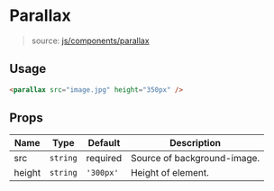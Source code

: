 # Parallax

> source: [js/components/parallax](../../src/js/components/parallax.vue)

## Usage

```html
<parallax src="image.jpg" height="350px" />
```

## Props

| Name | Type | Default | Description |
| ---- |:----:| ------- | ----------- |
| src | `string` | required | Source of background-image. |
| height | `string` | `'300px'` | Height of element. |
